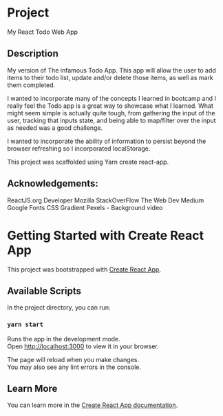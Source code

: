 # Project 
My React Todo Web App

## Description
My version of The infamous Todo App. This app will allow the user to add items to their todo list, update and/or delete those items, as well as mark them completed. 

I wanted to incorporate many of the concepts I learned in bootcamp and I really feel the Todo app is a great way to showcase what I learned. What might seem simple is actually quite tough, from gathering the input of the user, tracking that inputs state, and being able to map/filter over the input as needed was a good challenge. 

I wanted to incorporate the ability of information to persist beyond the browser refreshing so I incorporated localStorage.

This project was scaffolded using Yarn create react-app. 


## Acknowledgements:

ReactJS.org
Developer Mozilla
StackOverFlow
The Web Dev
Medium
Google Fonts
CSS Gradient
Pexels - Background video 


# Getting Started with Create React App

This project was bootstrapped with [Create React App](https://github.com/facebook/create-react-app).

## Available Scripts

In the project directory, you can run:

### `yarn start`

Runs the app in the development mode.\
Open [http://localhost:3000](http://localhost:3000) to view it in your browser.

The page will reload when you make changes.\
You may also see any lint errors in the console.


## Learn More

You can learn more in the [Create React App documentation](https://facebook.github.io/create-react-app/docs/getting-started).
